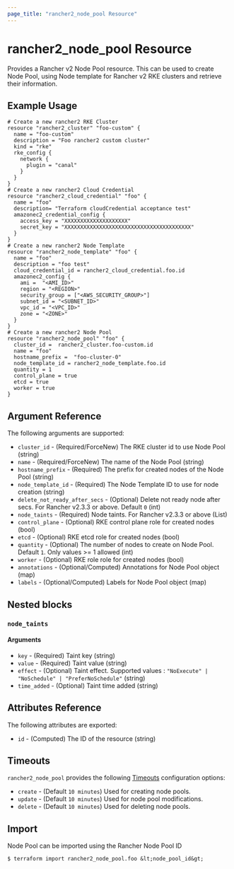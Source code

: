 ```yaml
---
page_title: "rancher2_node_pool Resource"
---
```


# rancher2\_node\_pool Resource

Provides a Rancher v2 Node Pool resource. This can be used to create Node Pool, using Node template for Rancher v2 RKE clusters and retrieve their information.

## Example Usage

```hcl
# Create a new rancher2 RKE Cluster 
resource "rancher2_cluster" "foo-custom" {
  name = "foo-custom"
  description = "Foo rancher2 custom cluster"
  kind = "rke"
  rke_config {
    network {
      plugin = "canal"
    }
  }
}
# Create a new rancher2 Cloud Credential
resource "rancher2_cloud_credential" "foo" {
  name = "foo"
  description= "Terraform cloudCredential acceptance test"
  amazonec2_credential_config {
    access_key = "XXXXXXXXXXXXXXXXXXXX"
    secret_key = "XXXXXXXXXXXXXXXXXXXXXXXXXXXXXXXXXXXXXXXX"
  }
}
# Create a new rancher2 Node Template
resource "rancher2_node_template" "foo" {
  name = "foo"
  description = "foo test"
  cloud_credential_id = rancher2_cloud_credential.foo.id
  amazonec2_config {
    ami =  "<AMI_ID>"
    region = "<REGION>"
    security_group = ["<AWS_SECURITY_GROUP>"]
    subnet_id = "<SUBNET_ID>"
    vpc_id = "<VPC_ID>"
    zone = "<ZONE>"
  }
}
# Create a new rancher2 Node Pool
resource "rancher2_node_pool" "foo" {
  cluster_id =  rancher2_cluster.foo-custom.id
  name = "foo"
  hostname_prefix =  "foo-cluster-0"
  node_template_id = rancher2_node_template.foo.id
  quantity = 1
  control_plane = true
  etcd = true
  worker = true
}
```

## Argument Reference

The following arguments are supported:

* `cluster_id` - (Required/ForceNew) The RKE cluster id to use Node Pool (string)
* `name` - (Required/ForceNew) The name of the Node Pool (string)
* `hostname_prefix` - (Required) The prefix for created nodes of the Node Pool (string)
* `node_template_id` - (Required) The Node Template ID to use for node creation (string)
* `delete_not_ready_after_secs` - (Optional) Delete not ready node after secs. For Rancher v2.3.3 or above. Default `0` (int)
* `node_taints` - (Required) Node taints. For Rancher v2.3.3 or above (List)
* `control_plane` - (Optional) RKE control plane role for created nodes (bool)
* `etcd` - (Optional) RKE etcd role for created nodes (bool)
* `quantity` - (Optional) The number of nodes to create on Node Pool. Default `1`. Only values >= 1 allowed (int)
* `worker` - (Optional) RKE role role for created nodes (bool)
* `annotations` - (Optional/Computed) Annotations for Node Pool object (map)
* `labels` - (Optional/Computed) Labels for Node Pool object (map)

## Nested blocks

### `node_taints`

#### Arguments

* `key` - (Required) Taint key (string)
* `value` - (Required) Taint value (string)
* `effect` - (Optional) Taint effect. Supported values : `"NoExecute" | "NoSchedule" | "PreferNoSchedule"` (string)
* `time_added` - (Optional) Taint time added (string)

## Attributes Reference

The following attributes are exported:

* `id` - (Computed) The ID of the resource (string)

## Timeouts

`rancher2_node_pool` provides the following
[Timeouts](https://www.terraform.io/docs/configuration/resources.html#operation-timeouts) configuration options:

- `create` - (Default `10 minutes`) Used for creating node pools.
- `update` - (Default `10 minutes`) Used for node pool modifications.
- `delete` - (Default `10 minutes`) Used for deleting node pools.

## Import

Node Pool can be imported using the Rancher Node Pool ID

```
$ terraform import rancher2_node_pool.foo &lt;node_pool_id&gt;
```


